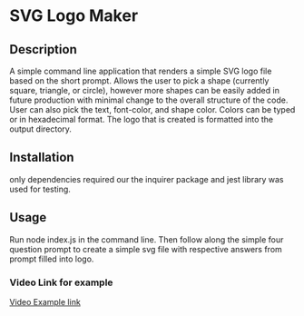 # SVG Logo Maker

## Description
A simple command line application that renders a simple SVG logo file based on the short prompt. Allows the user to pick a shape (currently square, triangle, or circle), however more shapes can be easily added in future production with minimal change to the overall structure of the code. User can also pick the text, font-color, and shape color. Colors can be typed or in hexadecimal format. The logo that is created is formatted into the output directory. 

## Installation 

only dependencies required our the inquirer package and jest library was used for testing.

## Usage 

Run node index.js in the command line. Then follow along the simple four question prompt to create a simple svg file with respective answers from prompt filled into logo. 


### Video Link for example

[Video Example link](https://drive.google.com/file/d/1nVzyIajobay3LP7krwYNVRoPZYllEn8G/view)
